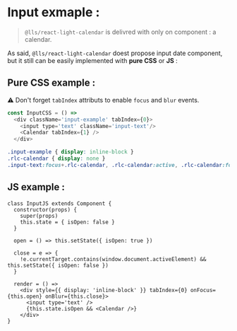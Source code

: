 # Input exmaple :

> `@lls/react-light-calendar` is delivred with only on component : a calendar.

As said, `@lls/react-light-calendar` doest propose input date component, but it still can be easily implemented with **pure CSS** or **JS** :

## Pure CSS example : 
⚠️ Don't forget `tabIndex` attributs to enable `focus` and `blur` events.

```javascript
const InputCSS = () =>
  <div className='input-example' tabIndex={0}>
    <input type='text' className='input-text'/>
    <Calendar tabIndex={1} />
  </div>
```

```css
.input-example { display: inline-block }
.rlc-calendar { display: none }
.input-text:focus+.rlc-calendar, .rlc-calendar:active, .rlc-calendar:focus { display: block }
```

## JS example : 

```javacript
class InputJS extends Component {
  constructor(props) {
    super(props)
    this.state = { isOpen: false }
  }

  open = () => this.setState({ isOpen: true })
  
  close = e => {
    !e.currentTarget.contains(window.document.activeElement) && this.setState({ isOpen: false })
  }

  render = () =>
    <div style={{ display: 'inline-block' }} tabIndex={0} onFocus={this.open} onBlur={this.close}>
      <input type='text' />
      {this.state.isOpen && <Calendar />}
    </div>
}

```
